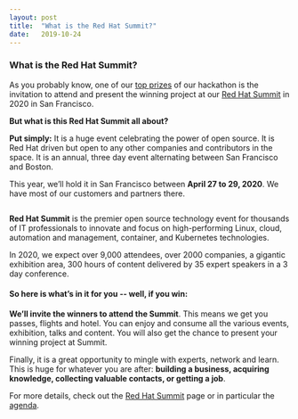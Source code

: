 ```yaml
---
layout: post
title:  "What is the Red Hat Summit?"
date:   2019-10-24
---
```


### What is the Red Hat Summit?

As you probably know, one of our [top prizes](https://redhat.devpost.com/rules) of our hackathon is the invitation to attend and present the winning project at our [Red Hat Summit](https://www.redhat.com/en/summit) in 2020 in San Francisco. 

**But what is this Red Hat Summit all about?**

**Put simply:** It is a huge event celebrating the power of open source. It is Red Hat driven but open to any other companies and contributors in the space. It is an annual, three day event alternating between San Francisco and Boston. 

This year, we’ll hold it in San Francisco between **April 27 to 29, 2020**. We have most of our customers and partners there.

<center><img src="{{ '/assets/img/red_hat_summit.png' | prepend: site.baseurl }}" alt=""></center>

**Red Hat Summit** is the premier open source technology event for thousands of IT professionals to innovate and focus on high-performing Linux, cloud, automation and management, container, and Kubernetes technologies. 

In 2020, we expect over 9,000 attendees, over 2000 companies, a gigantic exhibition area, 300 hours of content delivered by 35 expert speakers in a 3 day conference. 

#### So here is what’s in it for you -- well, if you win:

**We’ll invite the winners to attend the Summit**. This means we get you passes, flights and hotel. You can enjoy and consume all the various events, exhibition, talks and content. You will also get the chance to present your winning project at Summit. 

Finally, it is a great opportunity to mingle with experts, network and learn. This is huge for whatever you are after: **building a business, acquiring knowledge, collecting valuable contacts, or getting a job**.

For more details, check out the [Red Hat Summit](https://www.redhat.com/en/summit/) page or in particular the [agenda](https://www.redhat.com/en/summit/agenda/agenda-at-a-glance).


